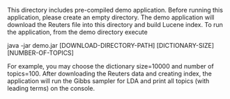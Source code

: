 This directory includes pre-compiled demo application. Before running this application, please create an empty
directory. The demo application will download the Reuters file into this directory and build Lucene index.
To run the application, from the demo directory execute

java -jar demo.jar [DOWNLOAD-DIRECTORY-PATH] [DICTIONARY-SIZE] [NUMBER-OF-TOPICS]

For example, you may choose the dictionary size=10000 and number of topics=100.
After downloading the Reuters data and creating index, the application will run the Gibbs sampler for LDA and
print all topics (with leading terms) on the console.